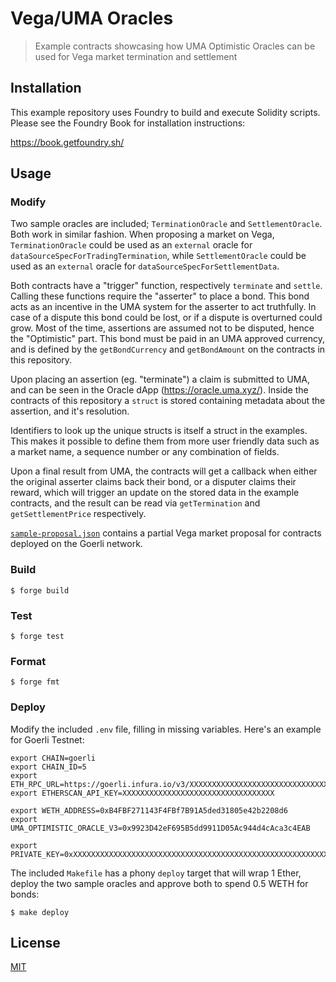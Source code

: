 # Vega/UMA Oracles 

> Example contracts showcasing how UMA Optimistic Oracles can be used for Vega market termination and settlement

## Installation

This example repository uses Foundry to build and execute Solidity scripts.
Please see the Foundry Book for installation instructions:

https://book.getfoundry.sh/

## Usage

### Modify

Two sample oracles are included; `TerminationOracle` and `SettlementOracle`.
Both work in similar fashion. When proposing a market on Vega, 
`TerminationOracle` could be used as an `external` oracle for 
`dataSourceSpecForTradingTermination`, while `SettlementOracle`
could be used as an `external` oracle for `dataSourceSpecForSettlementData`.

Both contracts have a "trigger" function, respectively `terminate` and `settle`.
Calling these functions require the "asserter" to place a bond. This bond
acts as an incentive in the UMA system for the asserter to act truthfully.
In case of a dispute this bond could be lost, or if a dispute is overturned
could grow. Most of the time, assertions are assumed not to be disputed,
hence the "Optimistic" part. This bond must be paid in an UMA approved
currency, and is defined by the `getBondCurrency` and `getBondAmount` on
the contracts in this repository.

Upon placing an assertion (eg. "terminate") a claim is submitted to UMA,
and can be seen in the Oracle dApp (https://oracle.uma.xyz/).
Inside the contracts of this repository a `struct` is stored containing
metadata about the assertion, and it's resolution.

Identifiers to look up the unique structs is itself a struct in the
examples. This makes it possible to define them from more user friendly
data such as a market name, a sequence number or any combination of fields.

Upon a final result from UMA, the contracts will get a callback when either
the original asserter claims back their bond, or a disputer claims their 
reward, which will trigger an update on the stored data in the example 
contracts, and the result can be read via `getTermination` and 
`getSettlementPrice` respectively.

[`sample-proposal.json`](sample-proposal.json) contains a partial Vega
market proposal for contracts deployed on the Goerli network.

### Build

```shell
$ forge build
```

### Test

```shell
$ forge test
```

### Format

```shell
$ forge fmt
```

### Deploy

Modify the included `.env` file, filling in missing variables. Here's an 
example for Goerli Testnet:

```
export CHAIN=goerli
export CHAIN_ID=5
export ETH_RPC_URL=https://goerli.infura.io/v3/XXXXXXXXXXXXXXXXXXXXXXXXXXXXXXXX
export ETHERSCAN_API_KEY=XXXXXXXXXXXXXXXXXXXXXXXXXXXXXXXXXX

export WETH_ADDRESS=0xB4FBF271143F4FBf7B91A5ded31805e42b2208d6
export UMA_OPTIMISTIC_ORACLE_V3=0x9923D42eF695B5dd9911D05Ac944d4cAca3c4EAB

export PRIVATE_KEY=0xXXXXXXXXXXXXXXXXXXXXXXXXXXXXXXXXXXXXXXXXXXXXXXXXXXXXXXXXXXXXXXXX
```

The included `Makefile` has a phony `deploy` target that will wrap 1 Ether,
deploy the two sample oracles and approve both to spend 0.5 WETH for bonds:

```shell
$ make deploy
```

## License

[MIT](LICENSE)
